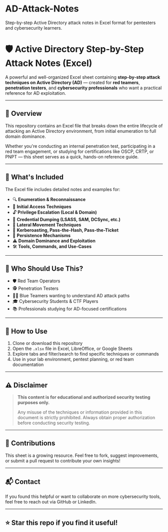 # AD-Attack-Notes
Step-by-step Active Directory attack notes in Excel format for pentesters and cybersecurity learners.
# 🛡️ Active Directory Step-by-Step Attack Notes (Excel)

A powerful and well-organized Excel sheet containing **step-by-step attack techniques on Active Directory (AD)** — created for **red teamers**, **penetration testers**, and **cybersecurity professionals** who want a practical reference for AD exploitation.

---

## 📘 Overview

This repository contains an Excel file that breaks down the entire lifecycle of attacking an Active Directory environment, from initial enumeration to full domain dominance.

Whether you're conducting an internal penetration test, participating in a red team engagement, or studying for certifications like OSCP, CRTP, or PNPT — this sheet serves as a quick, hands-on reference guide.

---

## 📂 What's Included

The Excel file includes detailed notes and examples for:

- 🔍 **Enumeration & Reconnaissance**
- 🎯 **Initial Access Techniques**
- 🔓 **Privilege Escalation (Local & Domain)**
- 🧠 **Credential Dumping (LSASS, SAM, DCSync, etc.)**
- 📡 **Lateral Movement Techniques**
- 🔗 **Kerberoasting, Pass-the-Hash, Pass-the-Ticket**
- 🧬 **Persistence Mechanisms**
- ⚠️ **Domain Dominance and Exploitation**
- 🛠️ **Tools, Commands, and Use-Cases**

---

## 🎯 Who Should Use This?

- 🛡️ Red Team Operators
- 🕵️ Penetration Testers
- 🧑‍💻 Blue Teamers wanting to understand AD attack paths
- 🎓 Cybersecurity Students & CTF Players
- 📚 Professionals studying for AD-focused certifications

---

## 💾 How to Use

1. Clone or download this repository
2. Open the `.xlsx` file in Excel, LibreOffice, or Google Sheets
3. Explore tabs and filter/search to find specific techniques or commands
4. Use in your lab environment, pentest planning, or red team documentation

---

## ⚠️ Disclaimer

> **This content is for educational and authorized security testing purposes only.**
>
> Any misuse of the techniques or information provided in this document is strictly prohibited. Always obtain proper authorization before conducting security testing.

---

## 🤝 Contributions

This sheet is a growing resource. Feel free to fork, suggest improvements, or submit a pull request to contribute your own insights!

---

## 📬 Contact

If you found this helpful or want to collaborate on more cybersecurity tools, feel free to reach out via GitHub or LinkedIn.

---

## ⭐ Star this repo if you find it useful!

